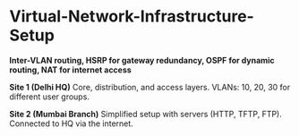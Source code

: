 # Virtual-Network-Infrastructure-Setup
**Inter-VLAN routing, 
HSRP for gateway redundancy,
OSPF for dynamic routing,
NAT for internet access**

**Site 1 (Delhi HQ)**
Core, distribution, and access layers.
VLANs: 10, 20, 30 for different user groups.

**Site 2 (Mumbai Branch)**
Simplified setup with servers (HTTP, TFTP, FTP).
Connected to HQ via the internet.
